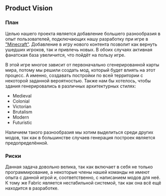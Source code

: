 ## Product Vision  

### План
Целью нашего проекта является добавление большего разнообразия в опыт пользователей, подключающих нашу разработку при игре в ["Minecraft"](https://en.wikipedia.org/wiki/Minecraft). Добавление в игру нового контента позволит как вернуть ушедших игроков, так и привлечь новых. В обоих случаях активная фанатская база увеличится, что пойдёт на пользу игре.

В этой игре многое зависит от первоначально сгенерированной карты мира, потому мы решили создать мод, который будет влиять на этот процесс. А именно, создавать постройки по всей территории с некоторой заданной вероятностью. Также нам бы хотелось, чтобы здания генерировались в различных архитектурных стилях:
- Medieval
- Colonial
- Victorian
- Brutalism
- Modern
- Futuristic  

Наличием такого разнообразия мы хотим выделиться среди других модов, так как в большинстве случаев генерация построек является предопределённой.

### Риски
Данная задача довольно велика, так как включает в себя не только программирование, а некоторые члены нашей команды не имеют опыта с данной игрой и, соответственно, с написанием модов для неё. К тому же Fabric является нестабильной системой, так как она всё ещё находится в разработке.
